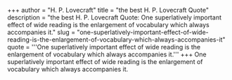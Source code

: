 +++
author = "H. P. Lovecraft"
title = "the best H. P. Lovecraft Quote"
description = "the best H. P. Lovecraft Quote: One superlatively important effect of wide reading is the enlargement of vocabulary which always accompanies it."
slug = "one-superlatively-important-effect-of-wide-reading-is-the-enlargement-of-vocabulary-which-always-accompanies-it"
quote = '''One superlatively important effect of wide reading is the enlargement of vocabulary which always accompanies it.'''
+++
One superlatively important effect of wide reading is the enlargement of vocabulary which always accompanies it.
